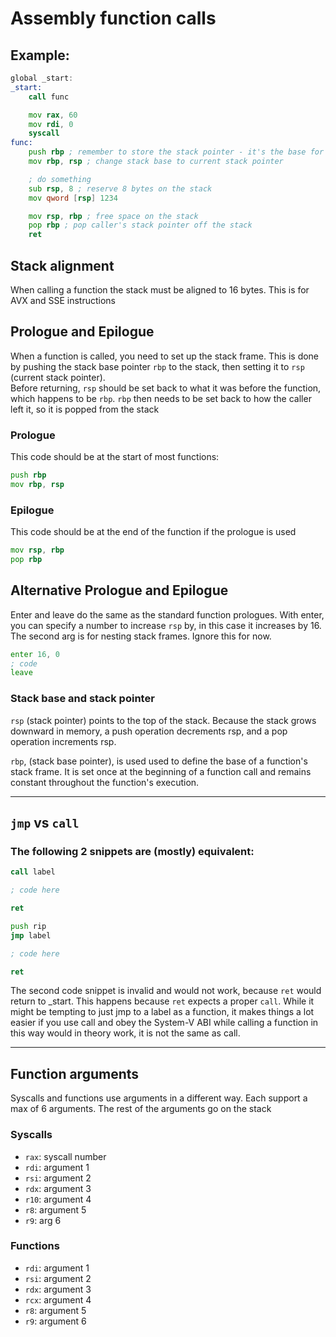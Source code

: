 # Assembly function calls
## Example:
```asm
global _start:
_start:
	call func

	mov rax, 60
	mov rdi, 0
	syscall
func:
	push rbp ; remember to store the stack pointer - it's the base for the caller (_start)
	mov rbp, rsp ; change stack base to current stack pointer

  	; do something
	sub rsp, 8 ; reserve 8 bytes on the stack
	mov qword [rsp] 1234

	mov rsp, rbp ; free space on the stack
	pop rbp ; pop caller's stack pointer off the stack
	ret

```
## Stack alignment
When calling a function the stack must be aligned to 16 bytes. This is for AVX and SSE instructions

## Prologue and Epilogue
When a function is called, you need to set up the stack frame. This is done by pushing the stack base pointer `rbp` to the stack, then setting it to `rsp` (current stack pointer). \
Before returning, `rsp` should be set back to what it was before the function, which happens to be `rbp`. `rbp` then needs to be set back to how the caller left it, so it is popped from the stack
### Prologue
This code should be at the start of most functions:
```asm
push rbp
mov rbp, rsp
```
### Epilogue
This code should be at the end of the function if the prologue is used
```asm
mov rsp, rbp
pop rbp
```

## Alternative Prologue and Epilogue
Enter and leave do the same as the standard function prologues. With enter, you can specify a number to increase `rsp` by, in this case it increases by 16. The second arg is for nesting stack frames. Ignore this for now.
```asm
enter 16, 0
; code
leave
```


### Stack base and stack pointer
`rsp` (stack pointer) points to the top of the stack. Because the stack grows downward in memory, a push operation decrements rsp, and a pop operation increments rsp. 

`rbp`, (stack base pointer), is used used to define the base of a function's stack frame. It is set once at the beginning of a function call and remains constant throughout the function's execution. 

***

## `jmp` vs `call`
### The following 2 snippets are (mostly) equivalent:

```asm
call label

; code here

ret
```
```asm
push rip
jmp label

; code here

ret
```
The second code snippet is invalid and would not work, because `ret` would return to _start. This happens because `ret` expects a proper `call`. While it might be tempting to just jmp to a label as a function, it makes things a lot easier if you use call and obey the System-V ABI
while calling a function in this way would in theory work, it is not the same as call.

***

## Function arguments
Syscalls and functions use arguments in a different way. Each support a max of 6 arguments. The rest of the arguments go on the stack
### Syscalls
- `rax`: syscall number
- `rdi`: argument 1
- `rsi`: argument 2
- `rdx`: argument 3
- `r10`: argument 4
- `r8`: argument 5
- `r9`: arg 6
  


### Functions
- `rdi`: argument 1
- `rsi`: argument 2
- `rdx`: argument 3
- `rcx`: argument 4
- `r8`: argument 5
- `r9`: argument 6
